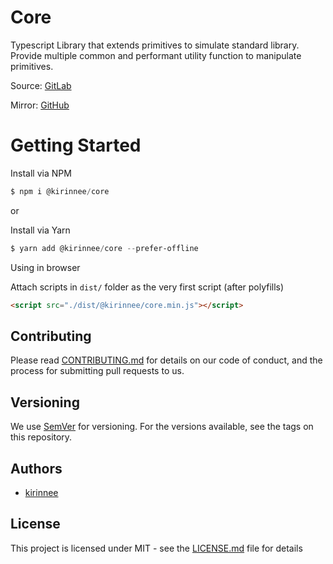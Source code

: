 # Core

Typescript Library that extends primitives to simulate standard library. Provide multiple common and performant utility function to manipulate primitives. 

Source: [GitLab](https://gitlab.com/node-packages-kirin/core)

Mirror: [GitHub](https://github.com/kirinnee/tslib.core)

# Getting Started

Install via NPM 
```powershell
$ npm i @kirinnee/core
```

or 

Install via Yarn
```powershell
$ yarn add @kirinnee/core --prefer-offline
```

Using in browser

Attach scripts in `dist/` folder as the very first script (after polyfills)
```html
<script src="./dist/@kirinnee/core.min.js"></script>
```

## Contributing
Please read [CONTRIBUTING.md](CONTRIBUTING.MD) for details on our code of conduct, and the process for submitting pull requests to us.

## Versioning 
We use [SemVer](https://semver.org/) for versioning. For the versions available, see the tags on this repository.

## Authors
* [kirinnee](mailto:kirinnee@gmail.com) 

## License
This project is licensed under MIT - see the [LICENSE.md](LICENSE.MD) file for details